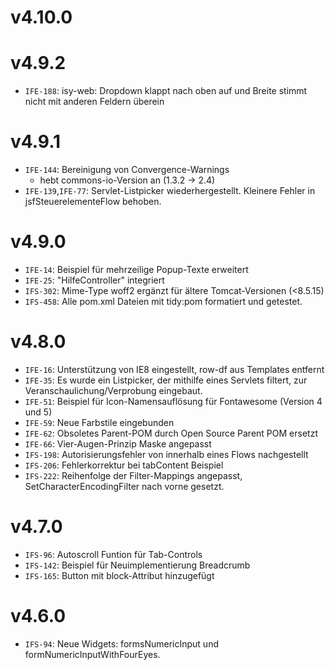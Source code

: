 # v4.10.0

# v4.9.2
- `IFE-188`: isy-web: Dropdown klappt nach oben auf und Breite stimmt nicht mit anderen Feldern überein

# v4.9.1
- `IFE-144`: Bereinigung von Convergence-Warnings
  - hebt commons-io-Version an (1.3.2 -> 2.4)
- `IFE-139`,`IFE-77`: Servlet-Listpicker wiederhergestellt. Kleinere Fehler in jsfSteuerelementeFlow behoben.

# v4.9.0
- `IFE-14`: Beispiel für mehrzeilige Popup-Texte erweitert
- `IFE-25`: "HilfeController" integriert
- `IFS-302`: Mime-Type woff2 ergänzt für ältere Tomcat-Versionen (<8.5.15)
- `IFS-458`: Alle pom.xml Dateien mit tidy:pom formatiert und getestet.

# v4.8.0
- `IFE-16`: Unterstützung von IE8 eingestellt, row-df aus Templates entfernt
- `IFE-35`: Es wurde ein Listpicker, der mithilfe eines Servlets filtert, zur Veranschaulichung/Verprobung eingebaut.
- `IFE-51`: Beispiel für Icon-Namensauflösung für Fontawesome (Version 4 und 5)
- `IFE-59`: Neue Farbstile eingebunden
- `IFE-62`: Obsoletes Parent-POM durch Open Source Parent POM ersetzt
- `IFE-66`: Vier-Augen-Prinzip Maske angepasst
- `IFS-198`: Autorisierungsfehler von innerhalb eines Flows nachgestellt
- `IFS-206`: Fehlerkorrektur bei tabContent Beispiel
- `IFS-222`: Reihenfolge der Filter-Mappings angepasst, SetCharacterEncodingFilter nach vorne gesetzt.

# v4.7.0
- `IFS-96`: Autoscroll Funtion für Tab-Controls
- `IFS-142`: Beispiel für Neuimplementierung Breadcrumb
- `IFS-165`: Button mit block-Attribut hinzugefügt

# v4.6.0
- `IFS-94`: Neue Widgets: formsNumericInput und formNumericInputWithFourEyes.
